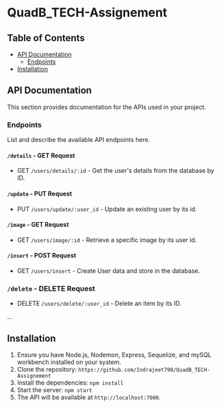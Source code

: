 # QuadB_TECH-Assignement


## Table of Contents

- [API Documentation](#api-documentation)
  - [Endpoints](#endpoints)
- [Installation](#installation)


## API Documentation

This section provides documentation for the APIs used in your project.

### Endpoints

List and describe the available API endpoints here.

#### `/details` - GET Request
- GET `/users/details/:id` - Get the user's details from the database by ID.
#### `/update` - PUT Request
- PUT `/users/update/:user_id` - Update an existing user by its id.

#### `/image` - GET Request
- GET `/users/image/:id` - Retrieve a specific image by its user id.
#### `/insert` - POST Request
- GET `/users/insert` - Create User data and store in the database.

### `/delete` - DELETE Request
- DELETE `/users/delete/:user_id` - Delete an item by its ID.
  
...


## Installation
1. Ensure you have Node.js, Nodemon, Express, Sequelize, and mySQL workbench installed on your system.
2. Clone the repository: `https://github.com/Indrajeet790/QuadB_TECH-Assignement`
3. Install the dependencies: `npm install`
4. Start the server: `npm start`
5. The API will be available at `http://localhost:7000`.


